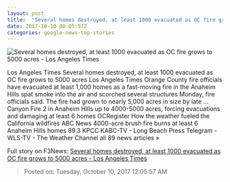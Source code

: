```yaml
---
layout: post
title:  "Several homes destroyed, at least 1000 evacuated as OC fire grows to 5000 acres - Los Angeles Times"
date: 2017-10-10 00:05:57Z
categories: google-news-top-stories
---
```


![Several homes destroyed, at least 1000 evacuated as OC fire grows to 5000 acres - Los Angeles Times](http://www.trbimg.com/img-59dbd324/turbine/la-me-anaheim-hills-fire-20171009)

Los Angeles Times Several homes destroyed, at least 1000 evacuated as OC fire grows to 5000 acres Los Angeles Times Orange County fire officials have evacuated at least 1,000 homes as a fast-moving fire in the Anaheim Hills spat smoke into the air and scorched several structures Monday, fire officials said. The fire had grown to nearly 5,000 acres in size by late ... Canyon Fire 2 in Anaheim Hills up to 4000-5000 acres, forcing evacuations and damaging at least 6 homes OCRegister How the weather fueled the California wildfires ABC News 4000-acre brush fire burns at least 6 Anaheim Hills homes 89.3 KPCC KABC-TV - Long Beach Press Telegram - WLS-TV - The Weather Channel all 89 news articles »


Full story on F3News: [Several homes destroyed, at least 1000 evacuated as OC fire grows to 5000 acres - Los Angeles Times](http://www.f3nws.com/n/uEgee)

> Posted on: Tuesday, October 10, 2017 12:05:57 AM
